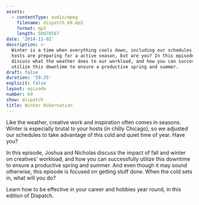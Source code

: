 ```yaml
---
assets:
  - contentType: audio/mpeg
    filename: dispatch_69.mp3
    format: mp3
    length: 58078567
date: '2014-11-02'
description: >-
  Winter is a time when everything cools down, including our schedules. Your
  hosts are preparing for a active season, but are you? In this episode, we
  discuss what the weather does to our workload, and how you can successfully
  utilize this downtime to ensure a productive spring and summer.
draft: false
duration: '59:35'
explicit: false
layout: episode
number: 69
show: dispatch
title: Winter Hibernation
---
```

Like the weather, creative work and inspiration often comes in seasons. Winter is especially brutal to your hosts (in chilly Chicago), so we adjusted our schedules to take advantage of this cold and quiet time of year. Have you?

In this episode, Joshua and Nicholas discuss the impact of fall and winter on creatives' workload, and how you can successfully utilize this downtime to ensure a productive spring and summer. And even though it may sound otherwise, this episode is focused on getting stuff done. When the cold sets in, what will you do?

Learn how to be effective in your career and hobbies year round, in this edition of Dispatch.